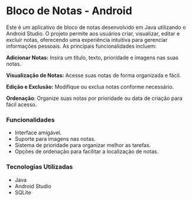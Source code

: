 <h1>Bloco de Notas - Android</h1>

Este é um aplicativo de bloco de notas desenvolvido em Java utilizando o Android Studio. O projeto permite aos usuários criar, visualizar, editar e excluir notas, oferecendo uma experiência intuitiva para gerenciar informações pessoais. As principais funcionalidades incluem:

**Adicionar Notas:** Insira um título, texto, prioridade e imagens nas suas notas.

**Visualização de Notas:** Acesse suas notas de forma organizada e fácil.

**Edição e Exclusão:** Modifique ou exclua notas conforme necessário.

**Ordenação**: Organize suas notas por prioridade ou data de criação para fácil acesso.

<h3>Funcionalidades</h3>

  * Interface amigável.
  * Suporte para imagens nas notas.
  * Sistema de prioridade para organizar melhor as tarefas.
  * Opções de ordenação para facilitar a localização de notas.

<h3>Tecnologias Utilizadas</h3>

  * Java
  * Android Studio
  * SQLite
